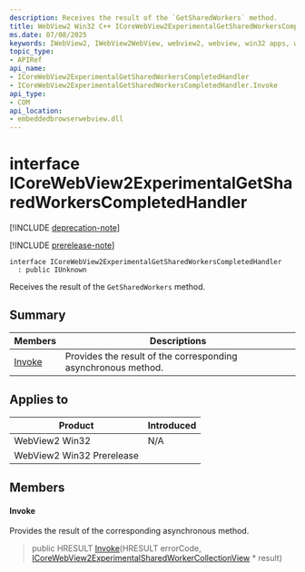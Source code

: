 ```yaml
---
description: Receives the result of the `GetSharedWorkers` method.
title: WebView2 Win32 C++ ICoreWebView2ExperimentalGetSharedWorkersCompletedHandler
ms.date: 07/08/2025
keywords: IWebView2, IWebView2WebView, webview2, webview, win32 apps, win32, edge, ICoreWebView2, ICoreWebView2Controller, browser control, edge html, ICoreWebView2ExperimentalGetSharedWorkersCompletedHandler
topic_type: 
- APIRef
api_name:
- ICoreWebView2ExperimentalGetSharedWorkersCompletedHandler
- ICoreWebView2ExperimentalGetSharedWorkersCompletedHandler.Invoke
api_type:
- COM
api_location:
- embeddedbrowserwebview.dll
---
```


# interface ICoreWebView2ExperimentalGetSharedWorkersCompletedHandler

[!INCLUDE [deprecation-note](../includes/deprecation-note.md)]

[!INCLUDE [prerelease-note](../includes/prerelease-note.md)]

```
interface ICoreWebView2ExperimentalGetSharedWorkersCompletedHandler
  : public IUnknown
```

Receives the result of the `GetSharedWorkers` method.

## Summary

 Members                        | Descriptions
--------------------------------|---------------------------------------------
[Invoke](#invoke) | Provides the result of the corresponding asynchronous method.

## Applies to

Product                         | Introduced
--------------------------------|---------------------------------------------
WebView2 Win32            |    N/A
WebView2 Win32 Prerelease |    

## Members

#### Invoke

Provides the result of the corresponding asynchronous method.

> public HRESULT [Invoke](#invoke)(HRESULT errorCode, [ICoreWebView2ExperimentalSharedWorkerCollectionView](icorewebview2experimentalsharedworkercollectionview.md#icorewebview2experimentalsharedworkercollectionview) * result)

